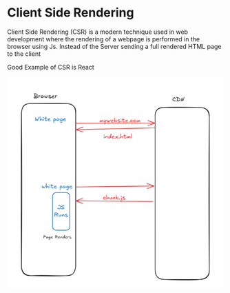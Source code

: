 # Client Side Rendering 

Client Side Rendering (CSR) is a modern technique used in web development where the rendering of a webpage is performed in the browser using Js. 
Instead of the Server sending a full rendered HTML page to the client

Good Example of CSR is React 

![Client side Rendering](image.png)
